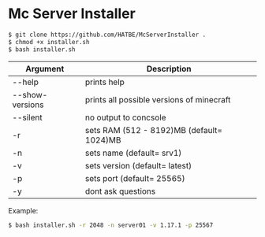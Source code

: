 # Mc Server Installer

``` bash
$ git clone https://github.com/HATBE/McServerInstaller .
$ chmod +x installer.sh
$ bash installer.sh
```

| Argument        | Description                               |
|-----------------|-------------------------------------------|
| --help          | prints help                               |
| --show-versions | prints all possible versions of minecraft |
| --silent        | no output to concsole                     |
| -r              | sets RAM (512 - 8192)MB (default= 1024)MB |
| -n              | sets name (default= srv1)                 |
| -v              | sets version (default= latest)            |
| -p              | sets port (default= 25565)                |
| -y              | dont ask questions                        |
Example:

``` bash
$ bash installer.sh -r 2048 -n server01 -v 1.17.1 -p 25567
```